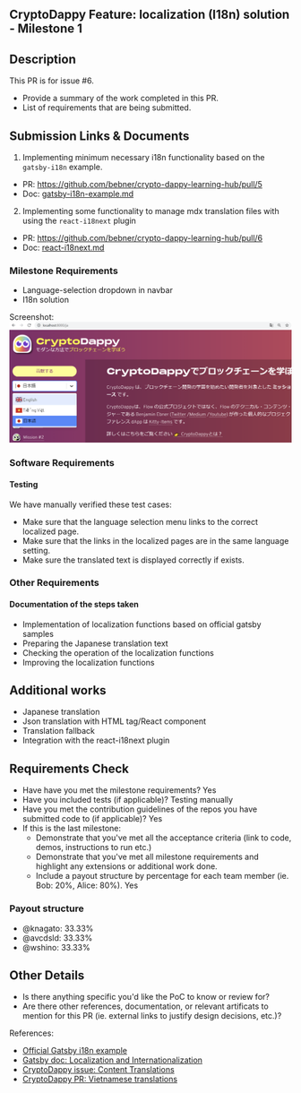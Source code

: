 ## CryptoDappy Feature: localization (I18n) solution - Milestone 1

## Description

This PR is for issue #6.

- Provide a summary of the work completed in this PR.
 - List of requirements that are being submitted.

## Submission Links & Documents

1) Implementing minimum necessary i18n functionality based on the `gatsby-i18n` example.
- PR: https://github.com/bebner/crypto-dappy-learning-hub/pull/5
- Doc: [gatsby-i18n-example.md](gatsby-i18n-example.md)

2) Implementing some functionality to manage mdx translation files with using the `react-i18next` plugin
- PR: https://github.com/bebner/crypto-dappy-learning-hub/pull/6
- Doc: [react-i18next.md](react-i18next.md)

### Milestone Requirements

- Language-selection dropdown in navbar
- I18n solution

Screenshot:
![i18n dropdown screenshot](cryptodappy-i18n-dropdown.png)

### Software Requirements

#### Testing

We have manually verified these test cases:

- Make sure that the language selection menu links to the correct localized page.
- Make sure that the links in the localized pages are in the same language setting.
- Make sure the translated text is displayed correctly if exists.

### Other Requirements

#### Documentation of the steps taken

- Implementation of localization functions based on official gatsby samples
- Preparing the Japanese translation text
- Checking the operation of the localization functions
- Improving the localization functions

## Additional works

- Japanese translation
- Json translation with HTML tag/React component
- Translation fallback
- Integration with the react-i18next plugin

## Requirements Check

- Have have you met the milestone requirements? Yes
- Have you included tests (if applicable)? Testing manually
- Have you met the contribution guidelines of the repos you have submitted code to (if applicable)? Yes
- If this is the last milestone:
  - Demonstrate that you've met all the acceptance criteria (link to code, demos, instructions to run etc.)
  - Demonstrate that you've met all milestone requirements and highlight any extensions or additional work done.
  - Include a payout structure by percentage for each team member (ie. Bob: 20%, Alice: 80%). Yes

### Payout structure

- @knagato: 33.33%
- @avcdsld: 33.33%
- @wshino: 33.33%

## Other Details

- Is there anything specific you'd like the PoC to know or review for?
- Are there other references, documentation, or relevant artificats to mention for this PR (ie. external links to justify design decisions, etc.)?

References:

- [Official Gatsby i18n example](https://github.com/gatsbyjs/gatsby/tree/master/examples/using-i18n)
- [Gatsby doc: Localization and Internationalization](https://www.gatsbyjs.com/docs/how-to/adding-common-features/localization-i18n/)
- [CryptoDappy issue: Content Translations](https://github.com/bebner/crypto-dappy-learning-hub/issues/2)
- [CryptoDappy PR: Vietnamese translations](https://github.com/bebner/crypto-dappy-learning-hub/pull/4)

